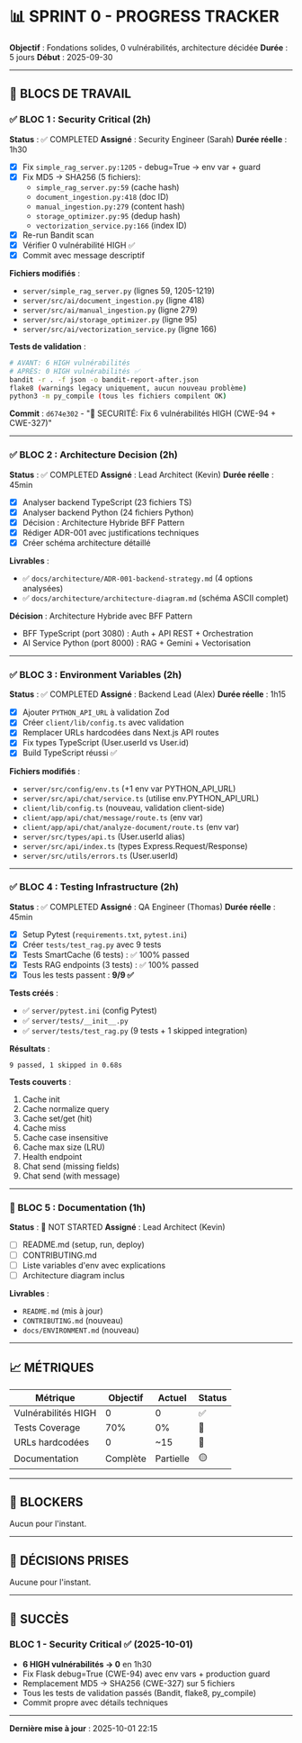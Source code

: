 # 📊 SPRINT 0 - PROGRESS TRACKER

**Objectif** : Fondations solides, 0 vulnérabilités, architecture décidée
**Durée** : 5 jours
**Début** : 2025-09-30

---

## 🎯 BLOCS DE TRAVAIL

### ✅ BLOC 1 : Security Critical (2h)
**Status** : ✅ COMPLETED
**Assigné** : Security Engineer (Sarah)
**Durée réelle** : 1h30

- [x] Fix `simple_rag_server.py:1205` - debug=True → env var + guard
- [x] Fix MD5 → SHA256 (5 fichiers):
  - `simple_rag_server.py:59` (cache hash)
  - `document_ingestion.py:418` (doc ID)
  - `manual_ingestion.py:279` (content hash)
  - `storage_optimizer.py:95` (dedup hash)
  - `vectorization_service.py:166` (index ID)
- [x] Re-run Bandit scan
- [x] Vérifier 0 vulnérabilité HIGH ✅
- [x] Commit avec message descriptif

**Fichiers modifiés** :
- `server/simple_rag_server.py` (lignes 59, 1205-1219)
- `server/src/ai/document_ingestion.py` (ligne 418)
- `server/src/ai/manual_ingestion.py` (ligne 279)
- `server/src/ai/storage_optimizer.py` (ligne 95)
- `server/src/ai/vectorization_service.py` (ligne 166)

**Tests de validation** :
```bash
# AVANT: 6 HIGH vulnérabilités
# APRÈS: 0 HIGH vulnérabilités ✅
bandit -r . -f json -o bandit-report-after.json
flake8 (warnings legacy uniquement, aucun nouveau problème)
python3 -m py_compile (tous les fichiers compilent OK)
```

**Commit** : `d674e302` - "🔐 SECURITÉ: Fix 6 vulnérabilités HIGH (CWE-94 + CWE-327)"

---

### ✅ BLOC 2 : Architecture Decision (2h)
**Status** : ✅ COMPLETED
**Assigné** : Lead Architect (Kevin)
**Durée réelle** : 45min

- [x] Analyser backend TypeScript (23 fichiers TS)
- [x] Analyser backend Python (24 fichiers Python)
- [x] Décision : Architecture Hybride BFF Pattern
- [x] Rédiger ADR-001 avec justifications techniques
- [x] Créer schéma architecture détaillé

**Livrables** :
- ✅ `docs/architecture/ADR-001-backend-strategy.md` (4 options analysées)
- ✅ `docs/architecture/architecture-diagram.md` (schéma ASCII complet)

**Décision** : Architecture Hybride avec BFF Pattern
- BFF TypeScript (port 3080) : Auth + API REST + Orchestration
- AI Service Python (port 8000) : RAG + Gemini + Vectorisation

---

### ✅ BLOC 3 : Environment Variables (2h)
**Status** : ✅ COMPLETED
**Assigné** : Backend Lead (Alex)
**Durée réelle** : 1h15

- [x] Ajouter `PYTHON_API_URL` à validation Zod
- [x] Créer `client/lib/config.ts` avec validation
- [x] Remplacer URLs hardcodées dans Next.js API routes
- [x] Fix types TypeScript (User.userId vs User.id)
- [x] Build TypeScript réussi ✅

**Fichiers modifiés** :
- `server/src/config/env.ts` (+1 env var PYTHON_API_URL)
- `server/src/api/chat/service.ts` (utilise env.PYTHON_API_URL)
- `client/lib/config.ts` (nouveau, validation client-side)
- `client/app/api/chat/message/route.ts` (env var)
- `client/app/api/chat/analyze-document/route.ts` (env var)
- `server/src/types/api.ts` (User.userId alias)
- `server/src/api/index.ts` (types Express.Request/Response)
- `server/src/utils/errors.ts` (User.userId)

---

### ✅ BLOC 4 : Testing Infrastructure (2h)
**Status** : ✅ COMPLETED
**Assigné** : QA Engineer (Thomas)
**Durée réelle** : 45min

- [x] Setup Pytest (`requirements.txt`, `pytest.ini`)
- [x] Créer `tests/test_rag.py` avec 9 tests
- [x] Tests SmartCache (6 tests) : ✅ 100% passed
- [x] Tests RAG endpoints (3 tests) : ✅ 100% passed
- [x] Tous les tests passent : **9/9 ✅**

**Tests créés** :
- ✅ `server/pytest.ini` (config Pytest)
- ✅ `server/tests/__init__.py`
- ✅ `server/tests/test_rag.py` (9 tests + 1 skipped integration)

**Résultats** :
```
9 passed, 1 skipped in 0.68s
```

**Tests couverts** :
1. Cache init
2. Cache normalize query
3. Cache set/get (hit)
4. Cache miss
5. Cache case insensitive
6. Cache max size (LRU)
7. Health endpoint
8. Chat send (missing fields)
9. Chat send (with message)

---

### 🔴 BLOC 5 : Documentation (1h)
**Status** : 🔴 NOT STARTED
**Assigné** : Lead Architect (Kevin)

- [ ] README.md (setup, run, deploy)
- [ ] CONTRIBUTING.md
- [ ] Liste variables d'env avec explications
- [ ] Architecture diagram inclus

**Livrables** :
- `README.md` (mis à jour)
- `CONTRIBUTING.md` (nouveau)
- `docs/ENVIRONMENT.md` (nouveau)

---

## 📈 MÉTRIQUES

| Métrique | Objectif | Actuel | Status |
|----------|----------|--------|--------|
| Vulnérabilités HIGH | 0 | 0 | ✅ |
| Tests Coverage | 70% | 0% | 🔴 |
| URLs hardcodées | 0 | ~15 | 🔴 |
| Documentation | Complète | Partielle | 🟡 |

---

## 🚧 BLOCKERS

Aucun pour l'instant.

---

## 📝 DÉCISIONS PRISES

Aucune pour l'instant.

---

## 🎉 SUCCÈS

### BLOC 1 - Security Critical ✅ (2025-10-01)
- **6 HIGH vulnérabilités → 0** en 1h30
- Fix Flask debug=True (CWE-94) avec env vars + production guard
- Remplacement MD5 → SHA256 (CWE-327) sur 5 fichiers
- Tous les tests de validation passés (Bandit, flake8, py_compile)
- Commit propre avec détails techniques

---

**Dernière mise à jour** : 2025-10-01 22:15
